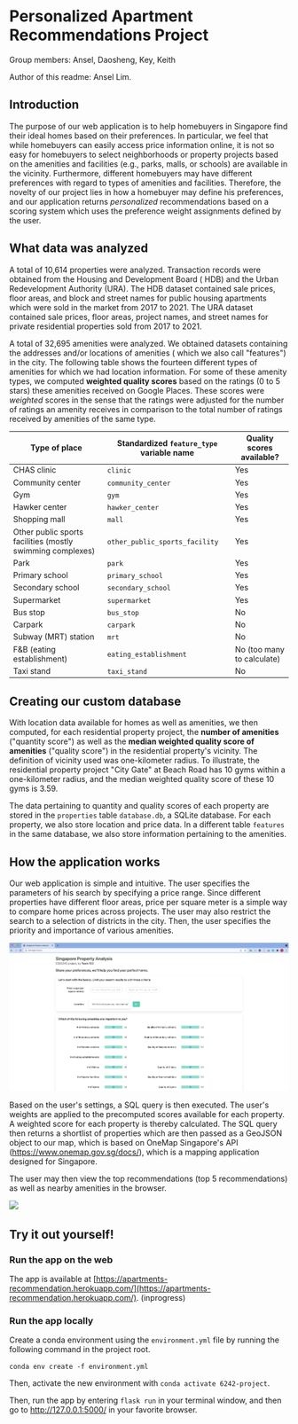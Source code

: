 # Personalized Apartment Recommendations Project

Group members: Ansel, Daosheng, Key, Keith

Author of this readme: Ansel Lim.

## Introduction

The purpose of our web application is to help homebuyers in Singapore find their ideal homes based on their preferences.
In particular, we feel that while homebuyers can easily access price information online, it is not so easy for
homebuyers to select neighborhoods or property projects based on the amenities and facilities (e.g., parks, malls, or
schools) are available in the vicinity. Furthermore, different homebuyers may have different preferences with regard to
types of amenities and facilities. Therefore, the novelty of our project lies in how a homebuyer may define his
preferences, and our application returns *personalized* recommendations based on a scoring system which uses the
preference weight assignments defined by the user.

## What data was analyzed

A total of 10,614 properties were analyzed. Transaction records were obtained from the Housing and Development Board (
HDB) and the Urban Redevelopment Authority (URA). The HDB dataset contained sale prices, floor areas, and block and
street names for public housing apartments which were sold in the market from 2017 to 2021. The URA dataset contained
sale prices, floor areas, project names, and street names for private residential properties sold from 2017 to 2021.

A total of 32,695 amenities were analyzed. We obtained datasets containing the addresses and/or locations of amenities (
which we also call "features") in the city. The following table shows the fourteen different types of amenities for
which we had location information. For some of these amenity types, we computed **weighted quality scores** based on the
ratings (0 to 5 stars) these amenities received on Google Places. These scores were *weighted* scores in the sense that
the ratings were adjusted for the number of ratings an amenity receives in comparison to the total number of ratings
received by amenities of the same type.

| Type of place                                              | Standardized `feature_type` variable name | Quality scores available?  |
|------------------------------------------------------------|------------------------------------------|----------------------------|
| CHAS clinic                                                | `clinic`                                 | Yes                        |
| Community center                                           | `community_center`                       | Yes                        |
| Gym                                                        | `gym`                                    | Yes                        |
| Hawker center                                              | `hawker_center`                          | Yes                        |
| Shopping mall                                              | `mall`                                   | Yes                        |
| Other public sports facilities (mostly swimming complexes) | `other_public_sports_facility`           | Yes                        |
| Park                                                       | `park`                                   | Yes                        |
| Primary school                                             | `primary_school`                         | Yes                        |
| Secondary school                                           | `secondary_school`                       | Yes                        |
| Supermarket                                                | `supermarket`                            | Yes                        |
| Bus stop                                                   | `bus_stop`                               | No                         |
| Carpark                                                    | `carpark`                                | No                         |
| Subway (MRT) station                                       | `mrt`                                    | No                         |
| F&B (eating establishment)                                 | `eating_establishment`                   | No (too many to calculate) |
| Taxi stand                                                 | `taxi_stand`                             | No                         |

## Creating our custom database

With location data available for homes as well as amenities, we then computed, for each residential property project,
the **number of amenities** ("quantity score") as well as the **median weighted quality score of amenities** ("quality
score") in the residential property's vicinity. The definition of vicinity used was one-kilometer radius. To illustrate,
the residential property project "City Gate" at Beach Road has 10 gyms within a one-kilometer radius, and the median
weighted quality score of these 10 gyms is 3.59.

The data pertaining to quantity and quality scores of each property are stored in the `properties` table `database.db`,
a SQLite database. For each property, we also store location and price data. In a different table `features` in the same
database, we also store information pertaining to the amenities.

## How the application works

Our web application is simple and intuitive. The user specifies the parameters of his search by specifying a price
range. Since different properties have different floor areas, price per square meter is a simple way to compare home
prices across projects. The user may also restrict the search to a selection of districts in the city. Then, the user
specifies the priority and importance of various amenities.

![](docs/user_interface.png)

Based on the user's settings, a SQL query is then executed. The user's weights are applied to the precomputed scores
available for each property. A weighted score for each property is thereby calculated. The SQL query then returns a
shortlist of properties which are then passed as a GeoJSON object to our map, which is based on OneMap Singapore's
API (https://www.onemap.gov.sg/docs/), which is a mapping application designed for Singapore.

The user may then view the top recommendations (top 5 recommendations) as well as nearby amenities in the browser.

![](docs/mapping_example.png)

## Try it out yourself!

### Run the app on the web

The app is available
at [https://apartments-recommendation.herokuapp.com/](https://apartments-recommendation.herokuapp.com/). (inprogress)

### Run the app locally

Create a conda environment using the `environment.yml` file by running the following command in the project root.

```
conda env create -f environment.yml
```

Then, activate the new environment with `conda activate 6242-project`.

Then, run the app by entering `flask run` in your terminal window, and then go to http://127.0.0.1:5000/ in your
favorite browser.
